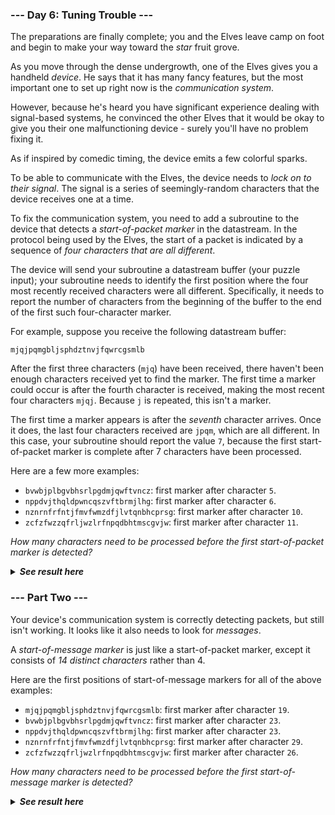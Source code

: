 ### --- Day 6: Tuning Trouble ---

The preparations are finally complete; you and the Elves leave camp on foot and begin to make your way toward the *star* fruit grove.

As you move through the dense undergrowth, one of the Elves gives you a handheld *device*. He says that it has many fancy features, but the most important one to set up right now is the *communication system*.

However, because he's heard you have significant experience dealing with signal-based systems, he convinced the other Elves that it would be okay to give you their one malfunctioning device - surely you'll have no problem fixing it.

As if inspired by comedic timing, the device emits a few colorful sparks.

To be able to communicate with the Elves, the device needs to *lock on to their signal*. The signal is a series of seemingly-random characters that the device receives one at a time.

To fix the communication system, you need to add a subroutine to the device that detects a *start-of-packet marker* in the datastream. In the protocol being used by the Elves, the start of a packet is indicated by a sequence of *four characters that are all different*.

The device will send your subroutine a datastream buffer (your puzzle input); your subroutine needs to identify the first position where the four most recently received characters were all different. Specifically, it needs to report the number of characters from the beginning of the buffer to the end of the first such four-character marker.

For example, suppose you receive the following datastream buffer:

    mjqjpqmgbljsphdztnvjfqwrcgsmlb

After the first three characters (`mjq`) have been received, there haven't been enough characters received yet to find the marker. The first time a marker could occur is after the fourth character is received, making the most recent four characters `mjqj`. Because `j` is repeated, this isn't a marker.

The first time a marker appears is after the *seventh* character arrives. Once it does, the last four characters received are `jpqm`, which are all different. In this case, your subroutine should report the value `7`, because the first start-of-packet marker is complete after 7 characters have been processed.

Here are a few more examples:

- `bvwbjplbgvbhsrlpgdmjqwftvncz`: first marker after character `5`.
- `nppdvjthqldpwncqszvftbrmjlhg`: first marker after character `6`.
- `nznrnfrfntjfmvfwmzdfjlvtqnbhcprsg`: first marker after character `10`.
- `zcfzfwzzqfrljwzlrfnpqdbhtmscgvjw`: first marker after character `11`.

*How many characters need to be processed before the first start-of-packet marker is detected?*

<details>
  <summary><strong><em>See result here</em></strong></summary>
	Your puzzle answer was <strong><em>1210</em></strong>.
</details>

### --- Part Two ---

Your device's communication system is correctly detecting packets, but still isn't working. It looks like it also needs to look for *messages*.

A *start-of-message marker* is just like a start-of-packet marker, except it consists of *14 distinct characters* rather than 4.

Here are the first positions of start-of-message markers for all of the above examples:

- `mjqjpqmgbljsphdztnvjfqwrcgsmlb`: first marker after character `19`.
- `bvwbjplbgvbhsrlpgdmjqwftvncz`: first marker after character `23`.
- `nppdvjthqldpwncqszvftbrmjlhg`: first marker after character `23`.
- `nznrnfrfntjfmvfwmzdfjlvtqnbhcprsg`: first marker after character `29`.
- `zcfzfwzzqfrljwzlrfnpqdbhtmscgvjw`: first marker after character `26`.

*How many characters need to be processed before the first start-of-message marker is detected?*

<details>
  <summary><strong><em>See result here</em></strong></summary>
	Your puzzle answer was <strong><em>3476</em></strong>.
</details>
